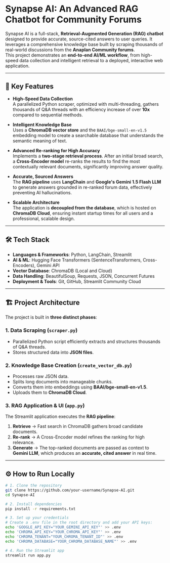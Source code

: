 # Synapse AI: An Advanced RAG Chatbot for Community Forums

Synapse AI is a full-stack, **Retrieval-Augmented Generation (RAG) chatbot** designed to provide accurate, source-cited answers to user queries. It leverages a comprehensive knowledge base built by scraping thousands of real-world discussions from the **Anaplan Community forums**.  
This project demonstrates an **end-to-end AI/ML workflow**, from high-speed data collection and intelligent retrieval to a deployed, interactive web application.

---

## 🚀 Key Features

- **High-Speed Data Collection**  
  A parallelized Python scraper, optimized with multi-threading, gathers thousands of Q&A threads with an efficiency increase of over **10x** compared to sequential methods.

- **Intelligent Knowledge Base**  
  Uses a **ChromaDB vector store** and the `BAAI/bge-small-en-v1.5` embedding model to create a searchable database that understands the semantic meaning of text.

- **Advanced Re-ranking for High Accuracy**  
  Implements a **two-stage retrieval process**. After an initial broad search, a **Cross-Encoder model** re-ranks the results to find the most contextually relevant documents, significantly improving answer quality.

- **Accurate, Sourced Answers**  
  The **RAG pipeline** uses **LangChain** and **Google's Gemini 1.5 Flash LLM** to generate answers grounded in re-ranked forum data, effectively preventing AI hallucinations.

- **Scalable Architecture**  
  The application is **decoupled from the database**, which is hosted on **ChromaDB Cloud**, ensuring instant startup times for all users and a professional, scalable design.

---

## 🛠 Tech Stack

- **Languages & Frameworks**: Python, LangChain, Streamlit  
- **AI & ML**: Hugging Face Transformers (SentenceTransformers, Cross-Encoders), Gemini API  
- **Vector Database**: ChromaDB (Local and Cloud)  
- **Data Handling**: BeautifulSoup, Requests, JSON, Concurrent Futures  
- **Deployment & Tools**: Git, GitHub, Streamlit Community Cloud  

---

## 🏗 Project Architecture

The project is built in **three distinct phases**:

### 1. Data Scraping (`scraper.py`)
- Parallelized Python script efficiently extracts and structures thousands of Q&A threads.  
- Stores structured data into **JSON files**.

### 2. Knowledge Base Creation (`create_vector_db.py`)
- Processes raw JSON data.  
- Splits long documents into manageable chunks.  
- Converts them into embeddings using **BAAI/bge-small-en-v1.5**.  
- Uploads them to **ChromaDB Cloud**.

### 3. RAG Application & UI (`app.py`)
The Streamlit application executes the **RAG pipeline**:
1. **Retrieve** → Fast search in ChromaDB gathers broad candidate documents.  
2. **Re-rank** → A Cross-Encoder model refines the ranking for high relevance.  
3. **Generate** → The top-ranked documents are passed as context to **Gemini LLM**, which produces an **accurate, cited answer** in real time.

---

## ⚙️ How to Run Locally

```bash
# 1. Clone the repository
git clone https://github.com/your-username/Synapse-AI.git
cd Synapse-AI

# 2. Install dependencies
pip install -r requirements.txt

# 3. Set up your credentials
# Create a .env file in the root directory and add your API keys:
echo 'GOOGLE_API_KEY="YOUR_GEMINI_API_KEY"' >> .env
echo 'CHROMA_API_KEY="YOUR_CHROMA_API_KEY"' >> .env
echo 'CHROMA_TENANT="YOUR_CHROMA_TENANT_ID"' >> .env
echo 'CHROMA_DATABASE="YOUR_CHROMA_DATABASE_NAME"' >> .env

# 4. Run the Streamlit app
streamlit run app.py

